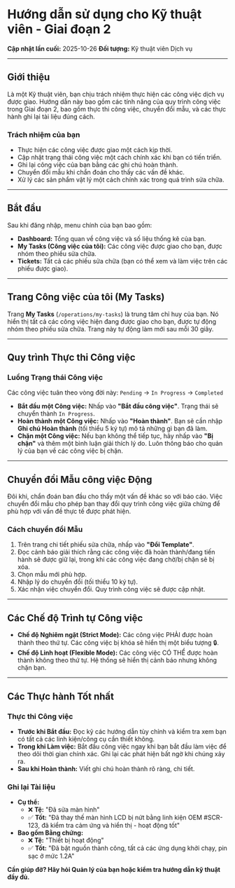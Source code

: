 # Hướng dẫn sử dụng cho Kỹ thuật viên - Giai đoạn 2

**Cập nhật lần cuối:** 2025-10-26
**Đối tượng:** Kỹ thuật viên Dịch vụ

---

## Giới thiệu

Là một Kỹ thuật viên, bạn chịu trách nhiệm thực hiện các công việc dịch vụ được giao. Hướng dẫn này bao gồm các tính năng của quy trình công việc trong Giai đoạn 2, bao gồm thực thi công việc, chuyển đổi mẫu, và các thực hành ghi lại tài liệu đúng cách.

### Trách nhiệm của bạn

*   Thực hiện các công việc được giao một cách kịp thời.
*   Cập nhật trạng thái công việc một cách chính xác khi bạn có tiến triển.
*   Ghi lại công việc của bạn bằng các ghi chú hoàn thành.
*   Chuyển đổi mẫu khi chẩn đoán cho thấy các vấn đề khác.
*   Xử lý các sản phẩm vật lý một cách chính xác trong quá trình sửa chữa.

---

## Bắt đầu

Sau khi đăng nhập, menu chính của bạn bao gồm:

*   **Dashboard:** Tổng quan về công việc và số liệu thống kê của bạn.
*   **My Tasks (Công việc của tôi):** Các công việc được giao cho bạn, được nhóm theo phiếu sửa chữa.
*   **Tickets:** Tất cả các phiếu sửa chữa (bạn có thể xem và làm việc trên các phiếu được giao).

---

## Trang Công việc của tôi (My Tasks)

Trang **My Tasks** (`/operations/my-tasks`) là trung tâm chỉ huy của bạn. Nó hiển thị tất cả các công việc hiện đang được giao cho bạn, được tự động nhóm theo phiếu sửa chữa. Trang này tự động làm mới sau mỗi 30 giây.

---

## Quy trình Thực thi Công việc

### Luồng Trạng thái Công việc

Các công việc tuân theo vòng đời này:
`Pending` → `In Progress` → `Completed`

*   **Bắt đầu một Công việc:** Nhấp vào **"Bắt đầu công việc"**. Trạng thái sẽ chuyển thành `In Progress`.
*   **Hoàn thành một Công việc:** Nhấp vào **"Hoàn thành"**. Bạn sẽ cần nhập **Ghi chú Hoàn thành** (tối thiểu 5 ký tự) mô tả những gì bạn đã làm.
*   **Chặn một Công việc:** Nếu bạn không thể tiếp tục, hãy nhấp vào **"Bị chặn"** và thêm một bình luận giải thích lý do. Luôn thông báo cho quản lý của bạn về các công việc bị chặn.

---

## Chuyển đổi Mẫu công việc Động

Đôi khi, chẩn đoán ban đầu cho thấy một vấn đề khác so với báo cáo. Việc chuyển đổi mẫu cho phép bạn thay đổi quy trình công việc giữa chừng để phù hợp với vấn đề thực tế được phát hiện.

### Cách chuyển đổi Mẫu

1.  Trên trang chi tiết phiếu sửa chữa, nhấp vào **"Đổi Template"**.
2.  Đọc cảnh báo giải thích rằng các công việc đã hoàn thành/đang tiến hành sẽ được giữ lại, trong khi các công việc đang chờ/bị chặn sẽ bị xóa.
3.  Chọn mẫu mới phù hợp.
4.  Nhập lý do chuyển đổi (tối thiểu 10 ký tự).
5.  Xác nhận việc chuyển đổi. Quy trình công việc sẽ được cập nhật.

---

## Các Chế độ Trình tự Công việc

*   **Chế độ Nghiêm ngặt (Strict Mode):** Các công việc PHẢI được hoàn thành theo thứ tự. Các công việc bị khóa sẽ hiển thị một biểu tượng 🔒.
*   **Chế độ Linh hoạt (Flexible Mode):** Các công việc CÓ THỂ được hoàn thành không theo thứ tự. Hệ thống sẽ hiển thị cảnh báo nhưng không chặn bạn.

---

## Các Thực hành Tốt nhất

### Thực thi Công việc

*   **Trước khi Bắt đầu:** Đọc kỹ các hướng dẫn tùy chỉnh và kiểm tra xem bạn có tất cả các linh kiện/công cụ cần thiết không.
*   **Trong khi Làm việc:** Bắt đầu công việc ngay khi bạn bắt đầu làm việc để theo dõi thời gian chính xác. Ghi lại các phát hiện bất ngờ khi chúng xảy ra.
*   **Sau khi Hoàn thành:** Viết ghi chú hoàn thành rõ ràng, chi tiết.

### Ghi lại Tài liệu

*   **Cụ thể:**
    *   ❌ **Tệ:** "Đã sửa màn hình"
    *   ✅ **Tốt:** "Đã thay thế màn hình LCD bị nứt bằng linh kiện OEM #SCR-123, đã kiểm tra cảm ứng và hiển thị - hoạt động tốt"
*   **Bao gồm Bằng chứng:**
    *   ❌ **Tệ:** "Thiết bị hoạt động"
    *   ✅ **Tốt:** "Đã bật nguồn thành công, tất cả các ứng dụng khởi chạy, pin sạc ở mức 1.2A"

**Cần giúp đỡ? Hãy hỏi Quản lý của bạn hoặc kiểm tra hướng dẫn kỹ thuật đầy đủ.**